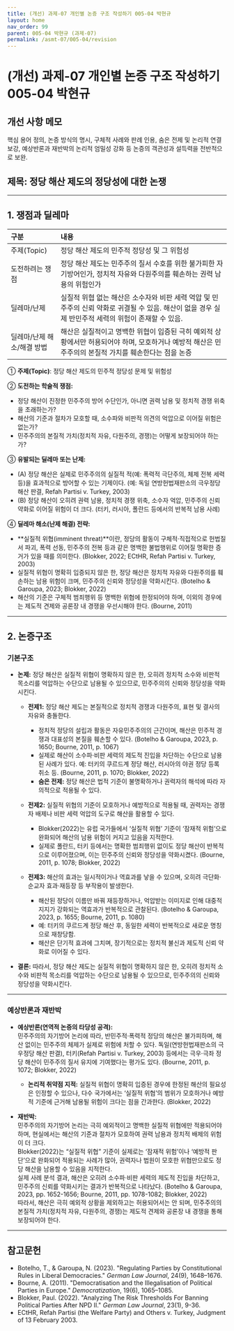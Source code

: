```yaml
---
title: (개선) 과제-07 개인별 논증 구조 작성하기 005-04 박현규
layout: home
nav_order: 99
parent: 005-04 박현규 (과제-07)
permalink: /asmt-07/005-04/revision
---
```


# (개선) 과제-07 개인별 논증 구조 작성하기 005-04 박현규

## 개선 사항 메모

핵심 용어 정의, 논증 방식의 명시, 구체적 사례와 판례 인용, 숨은 전제 및 논리적 연결 보강, 예상반론과 재반박의 논리적 엄밀성 강화 등 논증의 객관성과 설득력을 전반적으로 보완.

## 제목: 정당 해산 제도의 정당성에 대한 논쟁

---

## 1. 쟁점과 딜레마

| 구분 | 내용 |
|:---|:---|
| 주제(Topic)  | 정당 해산 제도의 민주적 정당성 및 그 위험성 |
| 도전하려는 쟁점 | 정당 해산 제도는 민주주의 질서 수호를 위한 불가피한 자기방어인가, 정치적 자유와 다원주의를 훼손하는 권력 남용의 위험인가 |
| 딜레마/난제 | 실질적 위협 없는 해산은 소수자와 비판 세력 억압 및 민주주의 신뢰 약화로 귀결될 수 있음. 해산이 없을 경우 실제 반민주적 세력의 위험이 존재할 수 있음. |
| 딜레마/난제 해소/해결 방법 | 해산은 실질적이고 명백한 위협이 입증된 극히 예외적 상황에서만 허용되어야 하며, 모호하거나 예방적 해산은 민주주의의 본질적 가치를 훼손한다는 점을 논증 |

① **주제(Topic)**: 정당 해산 제도의 민주적 정당성 문제 및 위험성

② **도전하는 학술적 쟁점:**
- 정당 해산이 진정한 민주주의 방어 수단인가, 아니면 권력 남용 및 정치적 경쟁 위축을 초래하는가?
- 해산의 기준과 절차가 모호할 때, 소수파와 비판적 의견의 억압으로 이어질 위험은 없는가?
- 민주주의의 본질적 가치(정치적 자유, 다원주의, 경쟁)는 어떻게 보장되어야 하는가?

③ **유발되는 딜레마 또는 난제:**
- (A) 정당 해산은 실제로 민주주의의 실질적 적(예: 폭력적 극단주의, 체제 전복 세력 등)을 효과적으로 방어할 수 있는 기제이다. (예: 독일 연방헌법재판소의 극우정당 해산 판결, Refah Partisi v. Turkey, 2003)
- (B) 정당 해산이 오히려 권력 남용, 정치적 경쟁 위축, 소수자 억압, 민주주의 신뢰 약화로 이어질 위험이 더 크다. (터키, 러시아, 폴란드 등에서의 반복적 남용 사례)

④ **딜레마 해소(난제 해결) 전략:**
- **실질적 위협(imminent threat)**이란, 정당의 활동이 구체적·직접적으로 헌법질서 파괴, 폭력 선동, 민주주의 전복 등과 같은 명백한 불법행위로 이어질 명확한 증거가 있을 때를 의미한다. (Blokker, 2022; ECtHR, Refah Partisi v. Turkey, 2003)
- 실질적 위협이 명확히 입증되지 않은 한, 정당 해산은 정치적 자유와 다원주의를 훼손하는 남용 위험이 크며, 민주주의 신뢰와 정당성을 약화시킨다. (Botelho & Garoupa, 2023; Blokker, 2022)
- 해산의 기준은 구체적 범죄행위 등 명백한 위협에 한정되어야 하며, 이외의 경우에는 제도적 견제와 공론장 내 경쟁을 우선시해야 한다. (Bourne, 2011)

---

## 2. 논증구조

### 기본구조

- **논제:** 정당 해산은 실질적 위협이 명확하지 않은 한, 오히려 정치적 소수와 비판적 목소리를 억압하는 수단으로 남용될 수 있으므로, 민주주의의 신뢰와 정당성을 약화시킨다.

  - **전제1:** 정당 해산 제도는 본질적으로 정치적 경쟁과 다원주의, 표현 및 결사의 자유와 충돌한다.
    - 정치적 정당의 설립과 활동은 자유민주주의의 근간이며, 해산은 민주적 경쟁과 대표성의 본질을 훼손할 수 있다. (Botelho & Garoupa, 2023, p. 1650; Bourne, 2011, p. 1067)
    - 실제로 해산이 소수파·비판 세력의 제도적 진입을 차단하는 수단으로 남용된 사례가 있다. 예: 터키의 쿠르드계 정당 해산, 러시아의 야권 정당 등록 취소 등. (Bourne, 2011, p. 1070; Blokker, 2022)
    - **숨은 전제:** 정당 해산은 법적 기준이 불명확하거나 권력자의 해석에 따라 자의적으로 적용될 수 있다.

  - **전제2:** 실질적 위협의 기준이 모호하거나 예방적으로 적용될 때, 권력자는 경쟁자 배제나 비판 세력 억압의 도구로 해산을 활용할 수 있다.
    - Blokker(2022)는 유럽 국가들에서 ‘실질적 위협’ 기준이 ‘잠재적 위험’으로 완화되어 해산의 남용 위험이 커지고 있음을 지적한다.
    - 실제로 폴란드, 터키 등에서는 명확한 범죄행위 없이도 정당 해산이 반복적으로 이루어졌으며, 이는 민주주의 신뢰와 정당성을 약화시켰다. (Bourne, 2011, p. 1078; Blokker, 2022)

  - **전제3:** 해산의 효과는 일시적이거나 역효과를 낳을 수 있으며, 오히려 극단화·순교자 효과·재등장 등 부작용이 발생한다.
    - 해산된 정당이 이름만 바꿔 재등장하거나, 억압받는 이미지로 인해 대중적 지지가 강화되는 역효과가 반복적으로 관찰된다. (Botelho & Garoupa, 2023, p. 1655; Bourne, 2011, p. 1080)
    - 예: 터키의 쿠르드계 정당 해산 후, 동일한 세력이 반복적으로 새로운 명칭으로 재창당함.
    - 해산은 단기적 효과에 그치며, 장기적으로는 정치적 불신과 제도적 신뢰 약화로 이어질 수 있다.

- **결론:** 따라서, 정당 해산 제도는 실질적 위협이 명확하지 않은 한, 오히려 정치적 소수와 비판적 목소리를 억압하는 수단으로 남용될 수 있으므로, 민주주의의 신뢰와 정당성을 약화시킨다.

---

### 예상반론과 재반박

- **예상반론(연역적 논증의 타당성 공격):**  
  민주주의의 자기방어 논리에 따라, 반민주적·폭력적 정당의 해산은 불가피하며, 해산 없이는 민주주의 체제가 실제로 위험에 처할 수 있다. 독일(연방헌법재판소의 극우정당 해산 판결), 터키(Refah Partisi v. Turkey, 2003) 등에서는 극우·극좌 정당 해산이 민주주의 질서 유지에 기여했다는 평가도 있다. (Bourne, 2011, p. 1072; Blokker, 2022)
    - **논리적 취약점 지적:** 실질적 위협이 명확히 입증된 경우에 한정된 해산의 필요성은 인정할 수 있으나, 다수 국가에서는 ‘실질적 위협’의 범위가 모호하거나 예방적 기준에 근거해 남용될 위험이 크다는 점을 간과한다. (Blokker, 2022)

- **재반박:**  
  민주주의의 자기방어 논리는 극히 예외적이고 명백한 실질적 위협에만 적용되어야 하며, 현실에서는 해산의 기준과 절차가 모호하여 권력 남용과 정치적 배제의 위험이 더 크다.  
  Blokker(2022)는 “실질적 위협” 기준이 실제로는 ‘잠재적 위험’이나 ‘예방적 판단’으로 완화되어 적용되는 사례가 많아, 권력자나 법원이 모호한 위협만으로도 정당 해산을 남용할 수 있음을 지적한다.  
  실제 사례 분석 결과, 해산은 오히려 소수파·비판 세력의 제도적 진입을 차단하고, 민주주의 신뢰를 약화시키는 결과가 반복적으로 나타났다. (Botelho & Garoupa, 2023, pp. 1652-1656; Bourne, 2011, pp. 1078-1082; Blokker, 2022)  
  따라서, 해산은 극히 예외적 상황을 제외하고는 허용되어서는 안 되며, 민주주의의 본질적 가치(정치적 자유, 다원주의, 경쟁)는 제도적 견제와 공론장 내 경쟁을 통해 보장되어야 한다.

---

## 참고문헌

- Botelho, T., & Garoupa, N. (2023). "Regulating Parties by Constitutional Rules in Liberal Democracies." *German Law Journal*, 24(9), 1648–1676.
- Bourne, A. (2011). "Democratisation and the Illegalisation of Political Parties in Europe." *Democratization*, 19(6), 1065–1085.
- Blokker, Paul. (2022). "Analyzing The Risk Thresholds For Banning Political Parties After NPD II." *German Law Journal*, 23(1), 9-36.
- ECtHR, Refah Partisi (the Welfare Party) and Others v. Turkey, Judgment of 13 February 2003.
